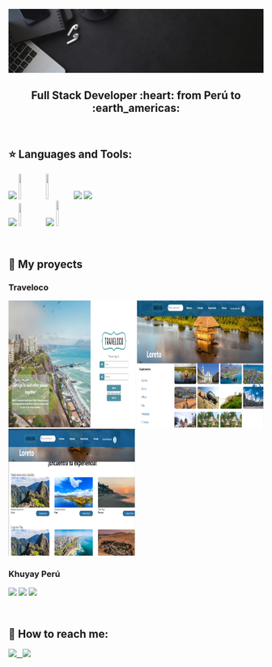 ![Hi, I'm Yuvisa](https://github.com/YuviQP/YuviQP/blob/main/imagen/yuvisa.gif)

<h2 align="center">
Full Stack Developer :heart: from Perú to :earth_americas:
</h2>

&nbsp;&nbsp;


## :star: Languages and Tools:

<p>
  <code><img width="10%" src="https://www.vectorlogo.zone/logos/w3_html5/w3_html5-ar21.svg"></code>
  <code><img width="10%" height="50px" src="https://github.com/WanCirone/wancirone/blob/main/logos/1200px-Devicon-css3-plain.svg.png"></code>
  <code><img width="10%" height="50px" src="https://github.com/WanCirone/wancirone/blob/main/logos/javascript-1.svg"></code>
  <code><img width="10%" src="https://www.vectorlogo.zone/logos/git-scm/git-scm-ar21.svg"></code>
  <code><img width="10%" src="https://www.vectorlogo.zone/logos/getbootstrap/getbootstrap-ar21.svg"></code>
  <br />
  <code><img width="10%" src="https://www.vectorlogo.zone/logos/reactjs/reactjs-ar21.svg"></code>
  <code><img width="10%" height="45" src="https://cdn.worldvectorlogo.com/logos/redux.svg"></code>
  <code><img width="10%" src="https://www.vectorlogo.zone/logos/nodejs/nodejs-ar21.svg"></code>
  <code><img  width="10%" height="50px" src="https://github.com/WanCirone/wancirone/blob/main/logos/expressjs.svg"></code>
  <br />
</p>

&nbsp;

## :pushpin: My proyects

<h3>Traveloco</h3> 
<p>
  <a><img src="https://github.com/YuviQP/YuviQP/blob/main/imagen/traveloco/login.png" width="250px" height="250px"></a>
  <a><img src="https://github.com/YuviQP/YuviQP/blob/main/imagen/traveloco/home.png" width="250px" height="250px"></a>
  <a><img src="https://github.com/YuviQP/YuviQP/blob/main/imagen/traveloco/experiencia.png" width="250px" height="250px"></a>
</p> 

<h3>Khuyay Perú</h3>
<p>
  <a><img src="https://github.com/WanCirone/wancirone/blob/main/images/"></a>
  <a><img src="https://github.com/WanCirone/wancirone/blob/main/images/"></a>
  <a><img src="https://github.com/WanCirone/wancirone/blob/main/images/"></a>
</p> 
&nbsp;

## :paperclip: How to reach me:
<span >
<a href="https://www.linkedin.com/in/yuviqp" ><img width="5%" src="https://github.com/WanCirone/wancirone/blob/main/logos/linkedin-icon.png"> &nbsp;
<a href="yuvisa.palomino@gmail.com" ><img width="5%" src="https://github.com/WanCirone/wancirone/blob/main/logos/gmail-icon%20green.png">
</span>
